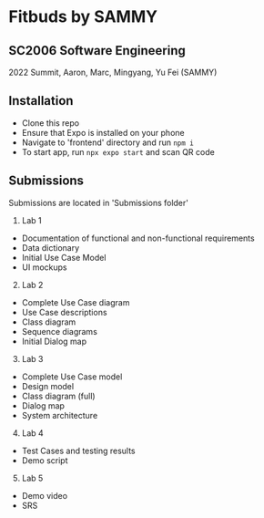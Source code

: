# Fitbuds by SAMMY
## SC2006 Software Engineering
2022 Summit, Aaron, Marc, Mingyang, Yu Fei (SAMMY)

## Installation
- Clone this repo
- Ensure that Expo is installed on your phone
- Navigate to 'frontend' directory and run `npm i`
- To start app, run `npx expo start` and scan QR code

## Submissions
Submissions are located in 'Submissions folder'
1. Lab 1
- Documentation of functional and non-functional requirements
- Data dictionary
- Initial Use Case Model
- UI mockups 

2. Lab 2
- Complete Use Case diagram
- Use Case descriptions
- Class diagram 
- Sequence diagrams
- Initial Dialog map

3. Lab 3
- Complete Use Case model
- Design model
- Class diagram (full)
- Dialog map
- System architecture

4. Lab 4
- Test Cases and testing results
- Demo script

5. Lab 5 
- Demo video
- SRS
